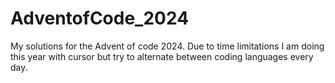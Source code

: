# AdventofCode_2024
My solutions for the Advent of code 2024. Due to time limitations I am doing this year with cursor but try to alternate between coding languages every day.
